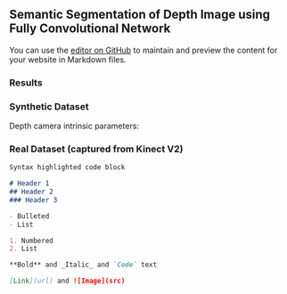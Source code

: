 ## Semantic Segmentation of Depth Image using Fully Convolutional Network

You can use the [editor on GitHub](https://github.com/gmntu/semseg/edit/master/index.md) to maintain and preview the content for your website in Markdown files.

### Results

### Synthetic Dataset
Depth camera intrinsic parameters:

### Real Dataset (captured from Kinect V2)



```markdown
Syntax highlighted code block

# Header 1
## Header 2
### Header 3

- Bulleted
- List

1. Numbered
2. List

**Bold** and _Italic_ and `Code` text

[Link](url) and ![Image](src)
```

